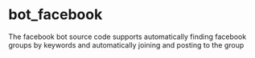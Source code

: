 # bot_facebook
The facebook bot source code supports automatically finding facebook groups by keywords and automatically joining and posting to the group
